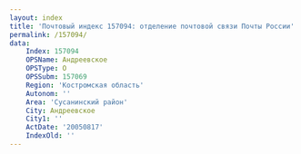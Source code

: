 ```yaml
---
layout: index
title: 'Почтовый индекс 157094: отделение почтовой связи Почты России'
permalink: /157094/
data:
    Index: 157094
    OPSName: Андреевское
    OPSType: О
    OPSSubm: 157069
    Region: 'Костромская область'
    Autonom: ''
    Area: 'Сусанинский район'
    City: Андреевское
    City1: ''
    ActDate: '20050817'
    IndexOld: ''
---
```

